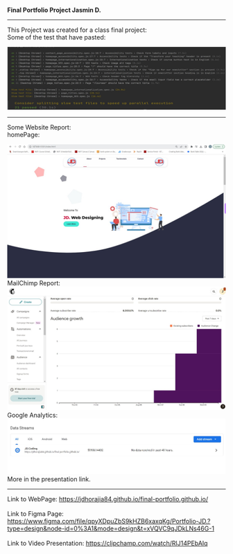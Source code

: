 **Final Portfolio Project Jasmin D.**
<hr/>
This Project was created for a class final project: <br/>
Some of the test that have pasted:<br/>

![Alt text](tests.jpg)<br/>
<hr/>
Some Website Report:<br/>
homePage:<br/>

![Alt text](homepage.jpg)<br/>
MailChimp Report:<br/>
![Alt text](<MailChimp report.jpg>)<br/>
Google Analytics:<br/>
![Alt text](<google analytics.jpg>)<br/>
More in the presentation link.<br/>
<hr/>

Link to WebPage: https://jdhorajia84.github.io/final-portfolio.github.io/
<br/> <br>
Link to Figma Page: https://www.figma.com/file/qpyXDpuZbS9kHZB6xaxqKg/Portfolio-JD.?type=design&node-id=0%3A1&mode=design&t=xVQVC9qJDkLNs46G-1
<br/> <br/>
Link to Video Presentation: https://clipchamp.com/watch/RlJ14PEbAIq

